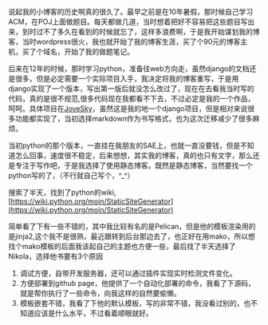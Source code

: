 <!-- 
.. title: 博客迁移记
.. slug: bokeqianyiji
.. date: 2014-05-17T20:49:10+08:00
.. tags: django,blog
.. link: 
.. description: 
.. type: text
-->


说起我的小博客的历史啊真的很久了。最早之前是在10年暑假，那时候自己学习ACM，在POJ上面做题目。每天都做几道，当时想着把好不容易把这些题目写出来，到时过不了多久在看到的时候就忘了，这样多浪费啊，于是我开始谋划我的博客，当时wordpress很火，我也就开始了我的博客生涯，买了个90元的博客主机，买了个域名，开始了我的做题笔记。

后来在12年的时候，那时学习python，准备往web方向走，虽然django的文档还是很多，但是必定需要一个实际项目入手，我决定将我的博客重写，于是用django实现了一个版本，写出第一版后就没怎么改过了，现在在去看我当时写的代码，真的是很不规范,很多代码现在我都看不下去，不过必定是我的一个作品，呵呵。具体项目在[JoveSky](https://github.com/JoveYu/JoveSky)，虽然这是我的地一个django项目，但是相对来说很多功能都实现了，当初选择markdown作为书写格式，也为这次迁移减少了很多麻烦。

当初python的那个版本，一直挂在我朋友的SAE上，也就一直没要钱，但是不知道怎么回事，速度很不稳定，后来想想，其实我的博客，真的也只有文字，那么还是专注于写作吧，于是我选择了使用静态博客。既然是静态博客，当然要找一个python写的了，（不行就自己写个，^_^）

搜索了半天，找到了python的wiki,[https://wiki.python.org/moin/StaticSiteGenerator](https://wiki.python.org/moin/StaticSiteGenerator)

简单看了下有一些不错的，其中我比较有名的是Pelican，但是他的模板渲染用的是jinja2,这个我不是很熟，最近跟转到后台那边去了，也正好在用mako，所以想找个mako模板的后面我该起自己的主题也方便一些，最后找了半天选择了Nikola，选择他书要有3个原因

 1. 调试方便，自带开发服务器，还可以通过插件实现实时检测文件变化。
 2. 方便部署到github page，他提供了一个自动化部署的命令，我看了下源码，就是帮你执行了一些命令，向我这样的自然要偷懒。
 3. 模板嵌套不错，我看了下他的默认模板，写的非常不错，我没看过别的，也不知道应该是什么水平，不过看着顺眼就好。



